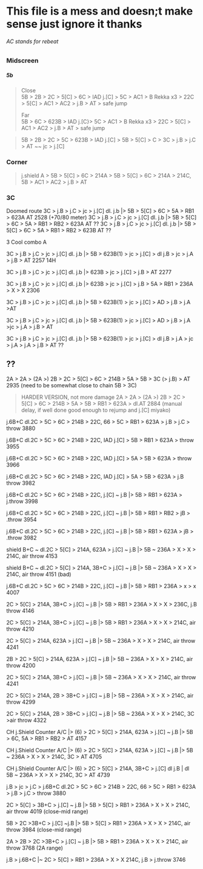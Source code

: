 # This file is a mess and doesn;t make sense just ignore it thanks


###### AC stands for rebeat


### Midscreen

##### 5b

> Close \
> 5B > 2B > 2C > 5[C] > 6C > IAD j.[C] >   5C > AC1  >  B Rekka x3  > 22C > 5[C] > AC1 > AC2 > j.B > AT >  safe jump
>
> Far \
> 5B > 6C > 623B > IAD j.[C}>   5C > AC1  >  B Rekka x3  > 22C > 5[C] > AC1 > AC2 > j.B > AT >  safe jump

> 5B > 2B > 2C > 5C > 623B > IAD j.[C] > 5B > 5[C] > C > 3C > j.B > j.C > AT ~~ jc > j.[C]


### Corner

> j.shield A > 5B > 5[C] > 6C > 214A > 5B > 5[C] > 6C > 214A > 214C, 5B > AC1 > AC2 > j.B > AT


### 3C


 Doomed route
3C > j.B > j.C > jc > j.[C] dl. j.b |> 5B > 5[C] > 6C > 5A > RB1 > 623A AT   2528 (+70/80 meter)
3C > j.B > j.C > jc > j.[C] dl. j.b |> 5B > 5[C] > 6C > 5A > RB1 > RB2 > 623A AT  ??
3C > j.B > j.C > jc > j.[C] dl. j.b |> 5B > 5[C] > 6C > 5A > RB1 > RB2 > 623B AT  ??

3 Cool combo A


3C > j.B > j.C > jc > j.[C] dl. j.b |> 5B > 623B(1) > jc > j.[C] > dl j.B > jc > j.A > j.B > AT 2257 14H

3C > j.B > j.C > jc > j.[C] dl. j.b |> 623B > jc > j.[C] > j.B > AT 2277

3C > j.B > j.C > jc > j.[C] dl. j.b |> 623B > jc > j.[C] > j.B > 5A > RB1 > 236A > X > X 2306

3C > j.B > j.C > jc > j.[C] dl. j.b |> 5B > 623B(1) > jc > j.[C] > AD > j.B > j.A >AT 

3C > j.B > j.C > jc > j.[C] dl. j.b |> 5B > 623B(1) > jc > j.[C] > AD > j.B > j.A >jc > j.A > j.B > AT 

3C > j.B > j.C > jc > j.[C] dl. j.b |> 5B > 623B(1) > jc > j.[C] > dl j.B > j.A > jc > j.A > j.A > j.B > AT ?? 



## ??

2A > 2A > (2A >) 2B > 2C > 5[C] > 6C > 214B > 5A > 5B > 3C (> j.B) > AT 2935 (need to be somewhat close to chain 5B > 3C)  
> HARDER VERSION, not more damage
> 2A > 2A > (2A >) 2B > 2C > 5[C] > 6C > 214B > 5A > 5B > RB1 > 623A > dl.AT 2884 (manual delay, if well done good enough to rejump and j.[C] miyako)



j.6B+C dl.2C > 5C > 6C > 214B > 22C, 66 > 5C > RB1 > 623A > j.B > j.C > throw 3880

j.6B+C dl.2C > 5C > 6C > 214B > 22C, IAD j.[C] > 5B > RB1 > 623A > throw 3955

j.6B+C dl.2C > 5C > 6C > 214B > 22C, IAD j.[C] > 5A > 5B > 623A > throw 3966

j.6B+C dl.2C > 5C > 6C > 214B > 22C, IAD j.[C] > 5A > 5B > 623A > j.B throw 3982

j.6B+C dl.2C > 5C > 6C > 214B > 22C, j.[C] ~ j.B |> 5B > RB1 > 623A > j.throw 3998

j.6B+C dl.2C > 5C > 6C > 214B > 22C, j.[C] ~ j.B |> 5B > RB1 > RB2 > jB > .throw 3954

j.6B+C dl.2C > 5C > 6C > 214B > 22C, j.[C] ~ j.B |> 5B > RB1 > 623A > jB > .throw 3982

shield B+C ~ dl.2C > 5[C] > 214A, 623A > j.[C] ~ j.B |> 5B ~ 236A > X  > X > 214C, air throw 4153

shield B+C ~ dl.2C > 5[C] > 214A, 3B+C > j.[C] ~ j.B |> 5B ~ 236A > X  > X > 214C, air throw 4151 (bad)


[comment]: <> (j.6B+C dl.2C > 5C > 6C > 214B > 22C, j.[C] ~ j.B |> 5B > 5C > RB1 > 623A > jB > .throw)

[comment]: <> (j.6B+C dl.2C > 5C > 6C > 214B > 22C, j.[C] ~ j.B |> 5B > 5C > RB1 > 623B > jB > .throw)

[comment]: <> (j.6B+C dl.2C > 5C > 6C > 214B > 22C, j.[C] ~ j.B |> 5B > 5C > RB1 > 623B  > .throw)

j.6B+C dl.2C > 5C > 6C > 214B > 22C, j.[C] ~ j.B |> 5B > RB1 > 236A > x > x 4007

2C > 5[C] > 214A, 3B+C > j.[C] ~ j.B |> 5B > RB1 > 236A > X  > X > 236C, j.B throw 4146

2C > 5[C] > 214A, 3B+C > j.[C] ~ j.B |> 5B > RB1 > 236A > X  > X > 214C, air throw 4210

2C > 5[C] > 214A, 623A > j.[C] ~ j.B |> 5B ~ 236A > X  > X > 214C, air throw 4241

2B > 2C > 5[C] > 214A, 623A > j.[C] ~ j.B |> 5B ~ 236A > X  > X > 214C, air throw 4200

2C > 5[C] > 214A, 3B+C > j.[C] ~ j.B |> 5B ~ 236A > X  > X > 214C, air throw 4241

2C > 5[C] > 214A, 2B > 3B+C > j.[C] ~ j.B |> 5B ~ 236A > X  > X > 214C, air throw 4299

2C > 5[C] > 214A, 2B > 3B+C > j.[C] ~ j.B |> 5B ~ 236A > X  > X > 214C, 3C >air throw 4322

CH j.Shield Counter A/C |> (6) > 2C > 5[C] > 214A, 623A > j.[C] ~ j.B |> 5B > 6C, 5A > RB1 > RB2 > AT 4157

CH j.Shield Counter A/C |> (6) > 2C > 5[C] > 214A, 623A > j.[C] ~ j.B |> 5B ~ 236A > X  > X > 214C, 3C > AT 4705

CH j.Shield Counter A/C |> (6) > 2C > 5[C] > 214A, 3B+C > j.[C] dl j.B | dl 5B ~ 236A > X  > X > 214C, 3C > AT 4739

[comment]: <> ( IAD > j.B ~ j.A > 2A > 2C > 3A+B  > j.[C] ~ j.B > |> 5B > RB1 > 236A > X  > X > 214C, air throw  ?? idk)


j.B > jc > j.C > j.6B+C dl.2C > 5C > 6C > 214B > 22C, 66 > 5C > RB1 > 623A > j.B > j.C > throw 3880

2C > 5[C] > 3B+C > j.[C] ~ j.B |> 5B > 5[C] > RB1 > 236A > X  > X > 214C, air throw 4019 (close-mid range)

5B > 2C >3B+C > j.[C] ~j.B |> 5B > 5[C] > RB1 > 236A > X  > X > 214C, air throw 3984 (close-mid range)

2A > 2B > 2C >3B+C > j.[C] ~ j.B |> 5B > RB1 > 236A > X  > X > 214C, air throw 3768 (2A range)

j.B > j.6B+C |~ 2C > 5[C] > RB1 > 236A > X > X 214C, j.B > j.throw 3746